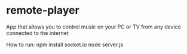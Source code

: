 # remote-player
App that allows you to control music on your PC or TV from any device connected to the internet

How to run:
npm install socket.io
node server.js